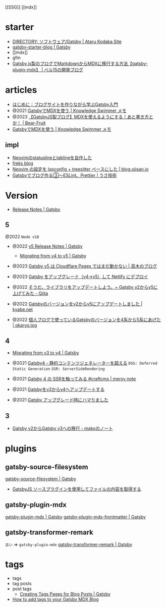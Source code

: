 [[SSG]] [[mdx]]

# starter
- [DIRECTORY: ソフトウェア/Gatsby | Ataru Kodaka Site](https://atarukodaka.github.io/software/gatsby)
- [gatsby-starter-blog | Gatsby](https://www.gatsbyjs.com/starters/gatsbyjs/gatsby-starter-blog)
- [[mdx]]
- gfm
- [Gatsby.js製のブログでMarkdownからMDXに移行する方法【gatsby-plugin-mdx】 | ベル15の開発ブログ](https://bel-itigo.com/gatsby-migrate-from-markdown-to-mdx/)

# articles
- [はじめに｜ブログサイトを作りながら学ぶGatsby入門](https://zenn.dev/tomokiya/books/4b13342f6d878b93e06c/viewer/aad1360798a7673ffe02)
- @2021 [GatsbyでMDXを使う | Knowledge Swimmer メモ](https://knowledge-swimmer.com/gatsby-mdx)
- @2023 [【GatsbyJS製ブログ】MDXを使えるようにする！あと書き方とか！ | Bear-Fruit](https://bear-fruit.online/how-to-use-mdx/)
- [GatsbyでMDXを使う | Knowledge Swimmer メモ](https://knowledge-swimmer.com/gatsby-mdx)
## impl
- [Neovimのstatuslineとtablineを自作した](https://ryota2357.com/blog/2023/nvim-custom-statusline-tabline/)
- [freks blog](https://blog.freks.jp/)
- [Neovim の設定を lspconfig + treesitter ベースにした | blog.ojisan.io](https://blog.ojisan.io/neovim-config/)
- [Gatsbyでブログ作る③〜ESLint、Prettier | うさ技術](https://totolog34.com/912/)

# Version
- [Release Notes | Gatsby](https://www.gatsbyjs.com/docs/reference/release-notes/)

## 5
@2022
`Node v18`
- @2022 [v5 Release Notes | Gatsby](https://www.gatsbyjs.com/docs/reference/release-notes/v5.0/)
	- [Migrating from v4 to v5 | Gatsby](https://www.gatsbyjs.com/docs/reference/release-notes/migrating-from-v4-to-v5/)

- @2023 [Gatsby v5 は Cloudflare Pages ではまだ動かない | 高木のブログ](https://takagi.blog/gatsby-v5-does-not-yet-workking-with-cloudflare-pages/)
- @2023 [Gatsby をアップグレード（v4→v5）して Netlify にデプロイ](https://ginneko-atelier.com/blogs/entry519/)
- @2022 [そうだ、ライブラリをアップデートしよう。~ Gatsby v2からv5に上げてみた - Qiita](https://qiita.com/Adacchi3/items/d24380991735f34da92b)
- @2022 [Gatsbyのバージョンをv2からv5にアップデートしました | kyabe.net](https://kyabe.net/blog/update-gatsby-from-v2-to-v5/)
- @2022 [個人ブログで使っているGatsbyのバージョンを4系から5系にあげた | okaryo.log](https://blog.okaryo.io/20221121-raise-version-of-gatsby-in-personal-blog-from-4-to-5)

## 4
- [Migrating from v3 to v4 | Gatsby](https://www.gatsbyjs.com/docs/reference/release-notes/migrating-from-v3-to-v4/)

- @2021 [Gatsby4 - 静的コンテンツジェネレーターを超える](https://www.infoq.com/jp/news/2021/10/gatsby-4/)
`DSG: Deferred Static Generation` 
`SSR: ServerSideRendering`
- @2021 [Gatsby 4 の SSRを触ってみる #craftcms | mersy note](https://note.mersy418.com/article/gatsby4-ssr-craftcms)
- @2021 [Gatsbyをv3からv4へアップデートする](https://zenn.dev/rabbit/articles/403ab8005a8261)
- @2021 [Gatsby アップグレード時にハマりました](https://ginneko-atelier.com/blogs/entry477/)

## 3
- [Gatsby v2からGatsby v3への移行 - makoのノート](https://mako-note.com/ja/migrating-gatsby-from-v2-to-v3/)

# plugins
## gatsby-source-filesystem
[gatsby-source-filesystem | Gatsby](https://www.gatsbyjs.com/plugins/gatsby-source-filesystem/?=filesystem)
- [GatsbyJS ソースプラグインを使用してファイルの内容を取得する](https://ichinari.work/JavaScript_GatsbyJS_20190619/)

## gatsby-plugin-mdx
[gatsby-plugin-mdx | Gatsby](https://www.gatsbyjs.com/plugins/gatsby-plugin-mdx/)
[gatsby-plugin-mdx-frontmatter | Gatsby](https://www.gatsbyjs.com/plugins/gatsby-plugin-mdx-frontmatter/)

## gatsby-transformer-remark
`古い` => `gatsby-plugin-mdx`
[gatsby-transformer-remark | Gatsby](https://www.gatsbyjs.com/plugins/gatsby-transformer-remark/)

# tags
- tags
- tag posts
- post tags
	- [Creating Tags Pages for Blog Posts | Gatsby](https://www.gatsbyjs.com/docs/adding-tags-and-categories-to-blog-posts/)
- [How to add tags to your Gatsby MDX Blog](https://cesarvarela.com/blog/how-to-add-tags-to-your-gatsby-mdx-blog)
